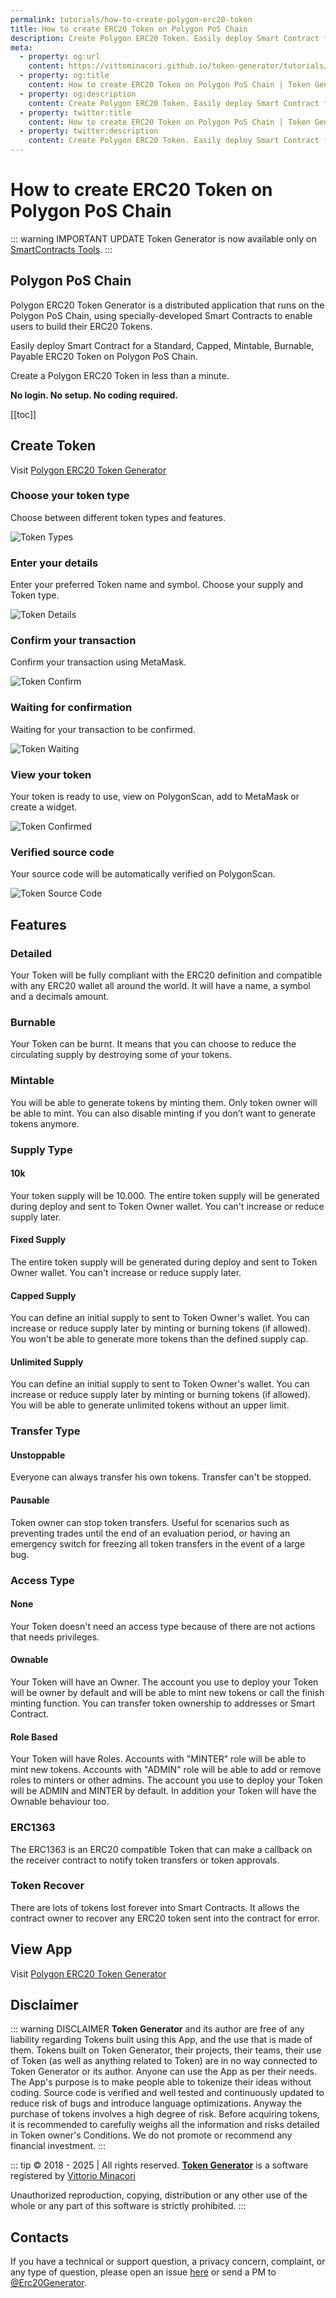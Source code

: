 ```yaml
---
permalink: tutorials/how-to-create-polygon-erc20-token
title: How to create ERC20 Token on Polygon PoS Chain
description: Create Polygon ERC20 Token. Easily deploy Smart Contract for a Standard, Capped, Mintable, Burnable, Payable ERC20 Token on Polygon PoS Chain.
meta:
  - property: og:url
    content: https://vittominacori.github.io/token-generator/tutorials/how-to-create-polygon-erc20-token/
  - property: og:title
    content: How to create ERC20 Token on Polygon PoS Chain | Token Generator
  - property: og:description
    content: Create Polygon ERC20 Token. Easily deploy Smart Contract for a Standard, Capped, Mintable, Burnable, Payable ERC20 Token on Polygon PoS Chain.
  - property: twitter:title
    content: How to create ERC20 Token on Polygon PoS Chain | Token Generator
  - property: twitter:description
    content: Create Polygon ERC20 Token. Easily deploy Smart Contract for a Standard, Capped, Mintable, Burnable, Payable ERC20 Token on Polygon PoS Chain.
---
```


# How to create ERC20 Token on Polygon PoS Chain

::: warning IMPORTANT UPDATE
Token Generator is now available only on [SmartContracts Tools](https://www.smartcontracts.tools/token-generator/).
:::

## Polygon PoS Chain

Polygon ERC20 Token Generator is a distributed application that runs on the Polygon PoS Chain, using specially-developed Smart Contracts to enable users to build their ERC20 Tokens.

Easily deploy Smart Contract for a Standard, Capped, Mintable, Burnable, Payable ERC20 Token on Polygon PoS Chain.

Create a Polygon ERC20 Token in less than a minute.

**No login. No setup. No coding required.**

[[toc]]

## Create Token

Visit [Polygon ERC20 Token Generator](https://vittominacori.github.io/polygon-generator/)

### Choose your token type

Choose between different token types and features.

![Token Types](/token-generator/images/tutorials/create/polygon/token-types.png)

### Enter your details

Enter your preferred Token name and symbol. Choose your supply and Token type.

![Token Details](/token-generator/images/tutorials/create/polygon/token-details.png)

### Confirm your transaction

Confirm your transaction using MetaMask.

![Token Confirm](/token-generator/images/tutorials/create/polygon/token-confirm.png)

### Waiting for confirmation

Waiting for your transaction to be confirmed.

![Token Waiting](/token-generator/images/tutorials/create/polygon/token-waiting.png)

### View your token

Your token is ready to use, view on PolygonScan, add to MetaMask or create a widget.

![Token Confirmed](/token-generator/images/tutorials/create/polygon/token-confirmed.png)

### Verified source code

Your source code will be automatically verified on PolygonScan.

![Token Source Code](/token-generator/images/tutorials/create/polygon/token-source-code.png)

## Features

### Detailed

Your Token will be fully compliant with the ERC20 definition and compatible with any ERC20 wallet all around the world. It will have a name, a symbol and a decimals amount.

### Burnable

Your Token can be burnt. It means that you can choose to reduce the circulating supply by destroying some of your tokens.

### Mintable

You will be able to generate tokens by minting them. Only token owner will be able to mint. You can also disable minting if you don’t want to generate tokens anymore.

### Supply Type

#### 10k

Your token supply will be 10.000. The entire token supply will be generated during deploy and sent to Token Owner wallet. You can't increase or reduce supply later.

#### Fixed Supply

The entire token supply will be generated during deploy and sent to Token Owner wallet. You can't increase or reduce supply later.

#### Capped Supply

You can define an initial supply to sent to Token Owner's wallet. You can increase or reduce supply later by minting or burning tokens (if allowed). You won't be able to generate more tokens than the defined supply cap.

#### Unlimited Supply

You can define an initial supply to sent to Token Owner's wallet. You can increase or reduce supply later by minting or burning tokens (if allowed). You will be able to generate unlimited tokens without an upper limit.

### Transfer Type

#### Unstoppable

Everyone can always transfer his own tokens. Transfer can't be stopped.

#### Pausable

Token owner can stop token transfers. Useful for scenarios such as preventing trades until the end of an evaluation period, or having an emergency switch for freezing all token transfers in the event of a large bug.

### Access Type

#### None

Your Token doesn't need an access type because of there are not actions that needs privileges.

#### Ownable

Your Token will have an Owner. The account you use to deploy your Token will be owner by default and will be able to mint new tokens or call the finish minting function. You can transfer token ownership to addresses or Smart Contract.

#### Role Based

Your Token will have Roles. Accounts with "MINTER" role will be able to mint new tokens. Accounts with "ADMIN" role will be able to add or remove roles to minters or other admins. The account you use to deploy your Token will be ADMIN and MINTER by default. In addition your Token will have the Ownable behaviour too.

### ERC1363

The ERC1363 is an ERC20 compatible Token that can make a callback on the receiver contract to notify token transfers or token approvals.

### Token Recover

There are lots of tokens lost forever into Smart Contracts. It allows the contract owner to recover any ERC20 token sent into the contract for error.

## View App

Visit [Polygon ERC20 Token Generator](https://vittominacori.github.io/polygon-generator/)

## Disclaimer

::: warning DISCLAIMER
**Token Generator** and its author are free of any liability
regarding Tokens built using this App, and the use that is made of
them. Tokens built on Token Generator, their projects, their teams,
their use of Token (as well as anything related to Token) are in no
way connected to Token Generator or its author.
Anyone can use the App as per their needs. The App's purpose is to
make people able to tokenize their ideas without coding. Source code
is verified and well tested and continuously updated to reduce risk
of bugs and introduce language optimizations. Anyway the purchase of
tokens involves a high degree of risk. Before acquiring tokens, it
is recommended to carefully weighs all the information and risks
detailed in Token owner's Conditions. We do not promote or recommend
any financial investment.
:::

::: tip &copy; 2018 - 2025 | All rights reserved.
**[Token Generator](https://erc20tokengenerator.com/)** is a software registered by [Vittorio Minacori](https://vittorio.minacori.me)

Unauthorized reproduction, copying, distribution or any other use of the whole or any part of this software is strictly prohibited.
:::

## Contacts

If you have a technical or support question, a privacy concern, complaint, or any type of question, please open an issue [here](https://github.com/vittominacori/token-generator/issues) or send a PM to [@Erc20Generator](https://twitter.com/Erc20Generator).
